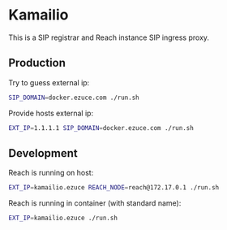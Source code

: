 # Kamailio

This is a SIP registrar and Reach instance SIP ingress proxy.

## Production

Try to guess external ip:
```sh
SIP_DOMAIN=docker.ezuce.com ./run.sh
```

Provide hosts external ip:
```sh
EXT_IP=1.1.1.1 SIP_DOMAIN=docker.ezuce.com ./run.sh
```

## Development

Reach is running on host:
```sh
EXT_IP=kamailio.ezuce REACH_NODE=reach@172.17.0.1 ./run.sh
```

Reach is running in container (with standard name):
```sh
EXT_IP=kamailio.ezuce ./run.sh
```
